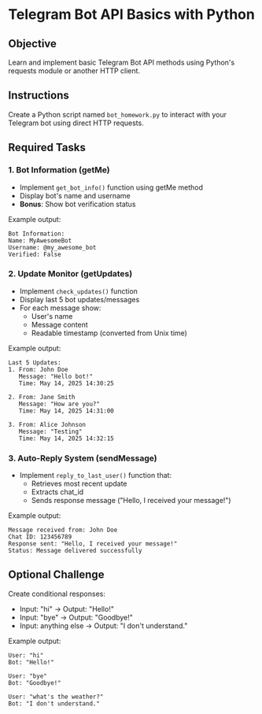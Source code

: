 # Telegram Bot API Basics with Python

## Objective
Learn and implement basic Telegram Bot API methods using Python's requests module or another HTTP client.

## Instructions
Create a Python script named `bot_homework.py` to interact with your Telegram bot using direct HTTP requests.

## Required Tasks

### 1. Bot Information (getMe)
- Implement `get_bot_info()` function using getMe method
- Display bot's name and username
- **Bonus**: Show bot verification status

Example output:
```
Bot Information:
Name: MyAwesomeBot
Username: @my_awesome_bot
Verified: False
```

### 2. Update Monitor (getUpdates)
- Implement `check_updates()` function
- Display last 5 bot updates/messages
- For each message show:
  - User's name
  - Message content
  - Readable timestamp (converted from Unix time)

Example output:
```
Last 5 Updates:
1. From: John Doe
   Message: "Hello bot!"
   Time: May 14, 2025 14:30:25

2. From: Jane Smith
   Message: "How are you?"
   Time: May 14, 2025 14:31:00

3. From: Alice Johnson
   Message: "Testing"
   Time: May 14, 2025 14:32:15
```

### 3. Auto-Reply System (sendMessage)
- Implement `reply_to_last_user()` function that:
  - Retrieves most recent update
  - Extracts chat_id
  - Sends response message ("Hello, I received your message!")

Example output:
```
Message received from: John Doe
Chat ID: 123456789
Response sent: "Hello, I received your message!"
Status: Message delivered successfully
```

## Optional Challenge
Create conditional responses:
- Input: "hi" → Output: "Hello!"
- Input: "bye" → Output: "Goodbye!"
- Input: anything else → Output: "I don't understand."

Example output:
```
User: "hi"
Bot: "Hello!"

User: "bye"
Bot: "Goodbye!"

User: "what's the weather?"
Bot: "I don't understand."
```



